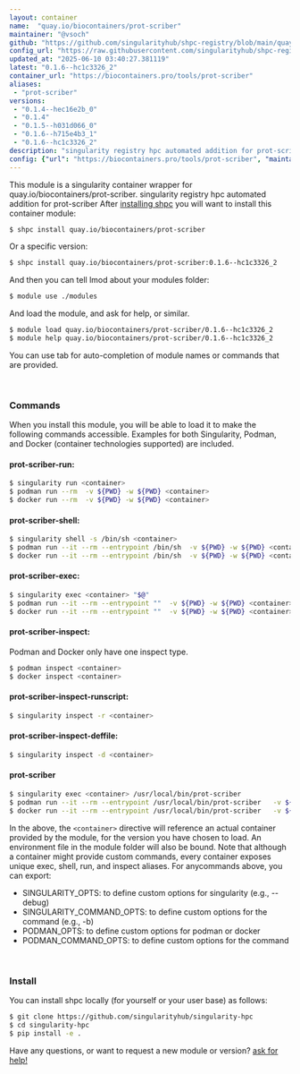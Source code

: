 ```yaml
---
layout: container
name:  "quay.io/biocontainers/prot-scriber"
maintainer: "@vsoch"
github: "https://github.com/singularityhub/shpc-registry/blob/main/quay.io/biocontainers/prot-scriber/container.yaml"
config_url: "https://raw.githubusercontent.com/singularityhub/shpc-registry/main/quay.io/biocontainers/prot-scriber/container.yaml"
updated_at: "2025-06-10 03:40:27.381119"
latest: "0.1.6--hc1c3326_2"
container_url: "https://biocontainers.pro/tools/prot-scriber"
aliases:
 - "prot-scriber"
versions:
 - "0.1.4--hec16e2b_0"
 - "0.1.4"
 - "0.1.5--h031d066_0"
 - "0.1.6--h715e4b3_1"
 - "0.1.6--hc1c3326_2"
description: "singularity registry hpc automated addition for prot-scriber"
config: {"url": "https://biocontainers.pro/tools/prot-scriber", "maintainer": "@vsoch", "description": "singularity registry hpc automated addition for prot-scriber", "latest": {"0.1.6--hc1c3326_2": "sha256:7b496ffaff98e82fb92413a042a5b13b4ad05908e49e75b3d816f7a3a735f7ed"}, "tags": {"0.1.4--hec16e2b_0": "sha256:8c825e56691649ace668e3019ce802672dc32ee8208bc7d0edfe55174b15c49b", "0.1.4": "sha256:f17169034256a1d61c1cd1a4f71a025d356f26f665ca5c9a4c0c1a4df326b7f1", "0.1.5--h031d066_0": "sha256:37e9c3279b857cbff1dbe0522a197e59ae62359e75b4dfba15a8e2b2693e9f7d", "0.1.6--h715e4b3_1": "sha256:b33a2838f222bcf3e4d9f79af51fcbd253c1db60f770f5cdd3dd2afb50db1f0f", "0.1.6--hc1c3326_2": "sha256:7b496ffaff98e82fb92413a042a5b13b4ad05908e49e75b3d816f7a3a735f7ed"}, "docker": "quay.io/biocontainers/prot-scriber", "aliases": {"prot-scriber": "/usr/local/bin/prot-scriber"}}
---
```


This module is a singularity container wrapper for quay.io/biocontainers/prot-scriber.
singularity registry hpc automated addition for prot-scriber
After [installing shpc](#install) you will want to install this container module:


```bash
$ shpc install quay.io/biocontainers/prot-scriber
```

Or a specific version:

```bash
$ shpc install quay.io/biocontainers/prot-scriber:0.1.6--hc1c3326_2
```

And then you can tell lmod about your modules folder:

```bash
$ module use ./modules
```

And load the module, and ask for help, or similar.

```bash
$ module load quay.io/biocontainers/prot-scriber/0.1.6--hc1c3326_2
$ module help quay.io/biocontainers/prot-scriber/0.1.6--hc1c3326_2
```

You can use tab for auto-completion of module names or commands that are provided.

<br>

### Commands

When you install this module, you will be able to load it to make the following commands accessible.
Examples for both Singularity, Podman, and Docker (container technologies supported) are included.

#### prot-scriber-run:

```bash
$ singularity run <container>
$ podman run --rm  -v ${PWD} -w ${PWD} <container>
$ docker run --rm  -v ${PWD} -w ${PWD} <container>
```

#### prot-scriber-shell:

```bash
$ singularity shell -s /bin/sh <container>
$ podman run --it --rm --entrypoint /bin/sh  -v ${PWD} -w ${PWD} <container>
$ docker run --it --rm --entrypoint /bin/sh  -v ${PWD} -w ${PWD} <container>
```

#### prot-scriber-exec:

```bash
$ singularity exec <container> "$@"
$ podman run --it --rm --entrypoint ""  -v ${PWD} -w ${PWD} <container> "$@"
$ docker run --it --rm --entrypoint ""  -v ${PWD} -w ${PWD} <container> "$@"
```

#### prot-scriber-inspect:

Podman and Docker only have one inspect type.

```bash
$ podman inspect <container>
$ docker inspect <container>
```

#### prot-scriber-inspect-runscript:

```bash
$ singularity inspect -r <container>
```

#### prot-scriber-inspect-deffile:

```bash
$ singularity inspect -d <container>
```


#### prot-scriber

```bash
$ singularity exec <container> /usr/local/bin/prot-scriber
$ podman run --it --rm --entrypoint /usr/local/bin/prot-scriber   -v ${PWD} -w ${PWD} <container> -c " $@"
$ docker run --it --rm --entrypoint /usr/local/bin/prot-scriber   -v ${PWD} -w ${PWD} <container> -c " $@"
```



In the above, the `<container>` directive will reference an actual container provided
by the module, for the version you have chosen to load. An environment file in the
module folder will also be bound. Note that although a container
might provide custom commands, every container exposes unique exec, shell, run, and
inspect aliases. For anycommands above, you can export:

 - SINGULARITY_OPTS: to define custom options for singularity (e.g., --debug)
 - SINGULARITY_COMMAND_OPTS: to define custom options for the command (e.g., -b)
 - PODMAN_OPTS: to define custom options for podman or docker
 - PODMAN_COMMAND_OPTS: to define custom options for the command

<br>

### Install

You can install shpc locally (for yourself or your user base) as follows:

```bash
$ git clone https://github.com/singularityhub/singularity-hpc
$ cd singularity-hpc
$ pip install -e .
```

Have any questions, or want to request a new module or version? [ask for help!](https://github.com/singularityhub/singularity-hpc/issues)
